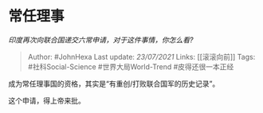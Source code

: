 # 常任理事
*印度再次向联合国递交六常申请，对于这件事情，你怎么看?*

> Author: #JohnHexa
Last update: *23/07/2021* 
Links: [[滚滚向前]] 
Tags: #社科Social-Science #世界大局World-Trend #皮得还很一本正经 

 
成为常任理事国的资格，其实是“有重创/打败联合国军的历史记录”。

这个申请，得上帝来批。



